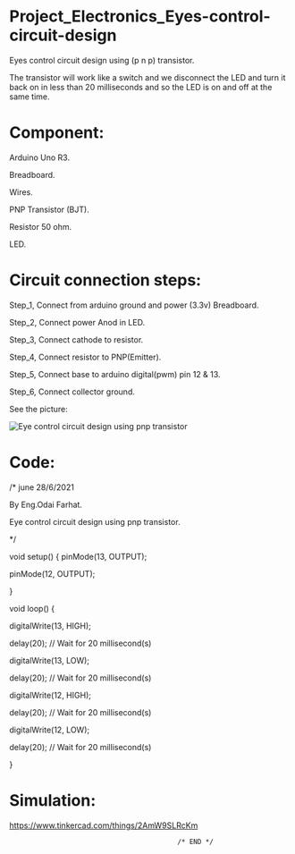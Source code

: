 # Project_Electronics_Eyes-control-circuit-design

Eyes control circuit design using (p n p) transistor.

The transistor will work like a switch and we disconnect the LED and turn it back on in less than 20 milliseconds and so the LED is on and off at the same time.

#  Component:

Arduino Uno R3.

Breadboard.

Wires.

PNP Transistor (BJT).

Resistor 50 ohm.

LED.

# Circuit connection steps:

Step_1, Connect from arduino ground and power (3.3v) Breadboard.

Step_2, Connect power Anod in LED.

Step_3, Connect cathode to resistor.

Step_4, Connect resistor to PNP(Emitter).

Step_5, Connect base to arduino digital(pwm) pin 12 & 13.

Step_6, Connect collector ground.

See the picture:

![Eye control circuit design using pnp transistor](https://user-images.githubusercontent.com/56201060/123802405-f1c7fc80-d8f3-11eb-9fd1-ca4d874db8ee.png)

# Code:

/* june 28/6/2021

By Eng.Odai Farhat.

Eye control circuit design using pnp transistor.

*/

void setup()
{
  pinMode(13, OUTPUT);
  
  pinMode(12, OUTPUT);
  
}

void loop()
{

  digitalWrite(13, HIGH);
  
  delay(20); // Wait for 20 millisecond(s)
  
  digitalWrite(13, LOW);
  
  delay(20); // Wait for 20 millisecond(s)
  
   digitalWrite(12, HIGH);
   
  delay(20); // Wait for 20 millisecond(s)
  
  digitalWrite(12, LOW);
  
  delay(20); // Wait for 20 millisecond(s)
  
 
}


# Simulation:

https://www.tinkercad.com/things/2AmW9SLRcKm


                                              /* END */

